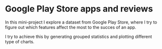 # Google Play Store apps and reviews

In this mini-project I explore a dataset from Google Play Store, where I try to figure out which features affect the most to the succes of an app.

I try to achieve this by generating grouped statistics and plotting different type of charts.
